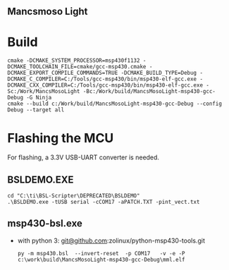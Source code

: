 Mancsmoso Light
---------------
# Build

```
cmake -DCMAKE_SYSTEM_PROCESSOR=msp430f1132 -DCMAKE_TOOLCHAIN_FILE=cmake/gcc-msp430.cmake -DCMAKE_EXPORT_COMPILE_COMMANDS=TRUE -DCMAKE_BUILD_TYPE=Debug -DCMAKE_C_COMPILER=C:/Tools/gcc-msp430/bin/msp430-elf-gcc.exe -DCMAKE_CXX_COMPILER=C:/Tools/gcc-msp430/bin/msp430-elf-gcc.exe -Sc:/Work/MancsMosoLight -Bc:/Work/build/MancsMosoLight-msp430-gcc-Debug -G Ninja
cmake --build c:/Work/build/MancsMosoLight-msp430-gcc-Debug --config Debug --target all
```

# Flashing the MCU

For flashing, a 3.3V USB-UART converter is needed.

## BSLDEMO.EXE

```
cd "C:\ti\BSL-Scripter\DEPRECATED\BSLDEMO"
.\BSLDEMO.exe -tUSB serial -cCOM17 -aPATCH.TXT -pint_vect.txt
```

## msp430-bsl.exe

- with python 3: git@github.com:zolinux/python-msp430-tools.git
    ```
    py -m msp430.bsl  --invert-reset  -p COM17   -v -e -P c:\work\build\MancsMosoLight-msp430-gcc-Debug\mml.elf
    ```
  
